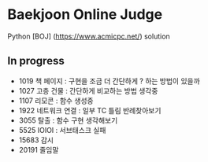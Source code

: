 # Baekjoon Online Judge

Python [BOJ] (https://www.acmicpc.net/) solution

## In progress
- 1019 책 페이지 : 구현을 조금 더 간단하게 ? 하는 방법이 있을까
- 1027 고층 건물 : 간단하게 비교하는 방법 생각중
- 1107 리모콘 : 함수 생성중
- 1922 네트워크 연결 : 일부 TC 틀림
    반례찾아보기
- 3055 탈출 : 함수 구현 생각해보기
- 5525 IOIOI : 서브태스크 실패
- 15683 감시
- 20191 줄임말